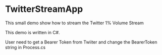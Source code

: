 # TwitterStreamApp
This small demo show how to stream the Twitter 1% Volume Stream

This demo is written in C#.

User need to get a Bearer Token from Twiiter and change the BearerToken string in Process.cs

